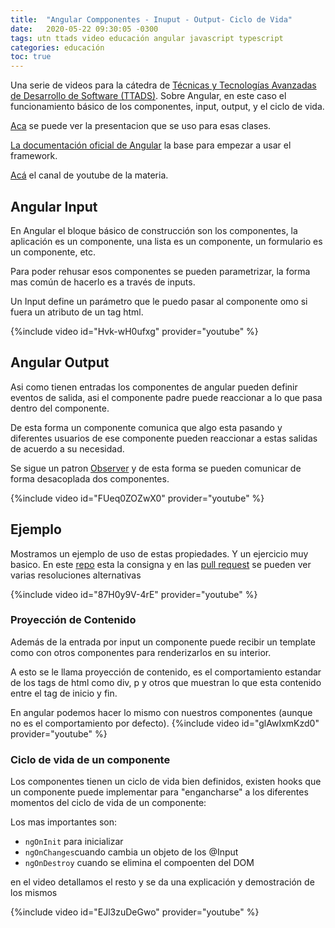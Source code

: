 ```yaml
---
title:  "Angular Compponentes - Inuput - Output- Ciclo de Vida"
date:   2020-05-22 09:30:05 -0300
tags: utn ttads video educación angular javascript typescript
categories: educación
toc: true
---
```

Una serie de videos para la cátedra de [Técnicas y Tecnologías Avanzadas de Desarrollo de Software (TTADS)][ttads-github].
Sobre Angular, en este caso el funcionamiento básico de los componentes, input, output, y el ciclo de vida.

[Aca][ttads-presentacion] se puede ver la presentacion que se uso para esas clases.

[La documentación oficial de Angular](https://angular.io/docs) la base para empezar a usar el framework.

[Acá](https://www.youtube.com/channel/UCkRACqaN5XpgH0P5hyqpQEw/featured) el canal de youtube de la materia.
## Angular Input

En Angular el bloque básico de construcción son los componentes, la aplicación es un componente, una lista es un componente, un formulario es un componente, etc. 

Para poder rehusar esos componentes se pueden parametrizar, la forma mas común de hacerlo es a través de inputs. 

Un Input define un parámetro que le puedo pasar al componente omo si fuera un atributo de un tag html.
 
{%include video id="Hvk-wH0ufxg" provider="youtube" %}

## Angular Output
Asi como tienen entradas los componentes de angular pueden definir eventos de salida, asi el componente padre puede reaccionar a lo que pasa dentro del componente. 

De esta forma un componente comunica que algo esta pasando y diferentes usuarios de ese componente pueden reaccionar a estas salidas de acuerdo a su necesidad.

Se sigue un patron [Observer](https://es.wikipedia.org/wiki/Observer_(patr%C3%B3n_de_dise%C3%B1o)) y de esta forma se pueden comunicar de forma desacoplada dos componentes.

{%include video id="FUeq0ZOZwX0" provider="youtube" %}

## Ejemplo

Mostramos un ejemplo de uso de estas propiedades. Y un ejercicio muy basico.
En este [repo](https://github.com/utnfrrottads/angular9-example/tree/todo-list-exercise) esta la consigna y en las [pull request](https://github.com/utnfrrottads/angular9-example/pulls) se pueden ver varias resoluciones alternativas 

{%include video id="87H0y9V-4rE" provider="youtube" %}

### Proyección de Contenido

Además de la  entrada por input un componente puede recibir un template como con otros componentes para renderizarlos en su interior.

A esto se le llama proyección de contenido, es el comportamiento estandar de los tags de html como div, p y otros que muestran lo que esta contenido entre el tag de inicio y fin. 

En angular podemos hacer lo mismo con nuestros componentes (aunque no es el comportamiento por defecto).
{%include video id="glAwIxmKzd0" provider="youtube" %}

### Ciclo de vida de un componente

Los componentes tienen un ciclo de vida bien definidos, existen hooks que un componente puede implementar para "engancharse" a los diferentes momentos del ciclo de vida de un componente:

Los mas importantes son: 

+ `ngOnInit` para inicializar
+ `ngOnChanges`cuando cambia un objeto de los @Input
+ `ngOnDestroy` cuando se elimina el compoenten del DOM

en el video detallamos el resto y se da una explicación y demostración de los mismos

{%include video id="EJl3zuDeGwo" provider="youtube" %}


[ttads-github]: https://github.com/utnfrrottads/
[ttads-presentacion]: https://utnfrrottads.github.io/presentacion-angulario/#/
